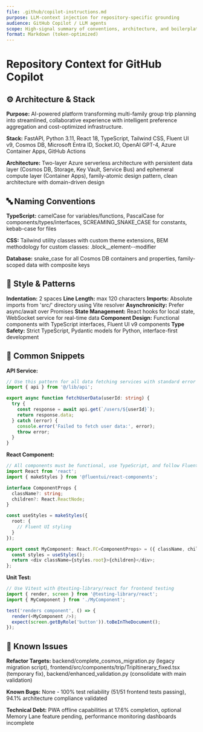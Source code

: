```yaml
---
file: .github/copilot-instructions.md
purpose: LLM-context injection for repository-specific grounding
audience: GitHub Copilot / LLM agents
scope: High-signal summary of conventions, architecture, and boilerplate
format: Markdown (token-optimized)
---
```


# Repository Context for GitHub Copilot

## ⚙️ Architecture & Stack

**Purpose:** AI-powered platform transforming multi-family group trip planning into streamlined, collaborative experience with intelligent preference aggregation and cost-optimized infrastructure.

**Stack:** FastAPI, Python 3.11, React 18, TypeScript, Tailwind CSS, Fluent UI v9, Cosmos DB, Microsoft Entra ID, Socket.IO, OpenAI GPT-4, Azure Container Apps, GitHub Actions

**Architecture:** Two-layer Azure serverless architecture with persistent data layer (Cosmos DB, Storage, Key Vault, Service Bus) and ephemeral compute layer (Container Apps), family-atomic design pattern, clean architecture with domain-driven design

## 🔤 Naming Conventions

**TypeScript:** camelCase for variables/functions, PascalCase for components/types/interfaces, SCREAMING_SNAKE_CASE for constants, kebab-case for files

**CSS:** Tailwind utility classes with custom theme extensions, BEM methodology for custom classes: .block__element--modifier

**Database:** snake_case for all Cosmos DB containers and properties, family-scoped data with composite keys

## 🎨 Style & Patterns

**Indentation:** 2 spaces
**Line Length:** max 120 characters
**Imports:** Absolute imports from 'src/' directory using Vite resolver
**Asynchronicity:** Prefer async/await over Promises
**State Management:** React hooks for local state, WebSocket service for real-time data
**Component Design:** Functional components with TypeScript interfaces, Fluent UI v9 components
**Type Safety:** Strict TypeScript, Pydantic models for Python, interface-first development

## 🧩 Common Snippets

**API Service:**
```typescript
// Use this pattern for all data fetching services with standard error handling
import { api } from '@/lib/api';

export async function fetchUserData(userId: string) {
  try {
    const response = await api.get(`/users/${userId}`);
    return response.data;
  } catch (error) {
    console.error('Failed to fetch user data:', error);
    throw error;
  }
}
```

**React Component:**
```typescript
// All components must be functional, use TypeScript, and follow Fluent UI patterns
import React from 'react';
import { makeStyles } from '@fluentui/react-components';

interface ComponentProps {
  className?: string;
  children?: React.ReactNode;
}

const useStyles = makeStyles({
  root: {
    // Fluent UI styling
  }
});

export const MyComponent: React.FC<ComponentProps> = ({ className, children }) => {
  const styles = useStyles();
  return <div className={styles.root}>{children}</div>;
};
```

**Unit Test:**
```typescript
// Use Vitest with @testing-library/react for frontend testing
import { render, screen } from '@testing-library/react';
import { MyComponent } from './MyComponent';

test('renders component', () => {
  render(<MyComponent />);
  expect(screen.getByRole('button')).toBeInTheDocument();
});
```

## 🐞 Known Issues

**Refactor Targets:** backend/complete_cosmos_migration.py (legacy migration script), frontend/src/components/trip/TripItinerary_fixed.tsx (temporary fix), backend/enhanced_validation.py (consolidate with main validation)

**Known Bugs:** None - 100% test reliability (51/51 frontend tests passing), 94.1% architecture compliance validated

**Technical Debt:** PWA offline capabilities at 17.6% completion, optional Memory Lane feature pending, performance monitoring dashboards incomplete
